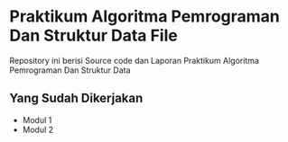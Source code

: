 # Praktikum Algoritma Pemrograman Dan Struktur Data File

Repository ini berisi Source code dan Laporan Praktikum Algoritma Pemrograman Dan Struktur Data
## Yang Sudah Dikerjakan

- Modul 1
- Modul 2
